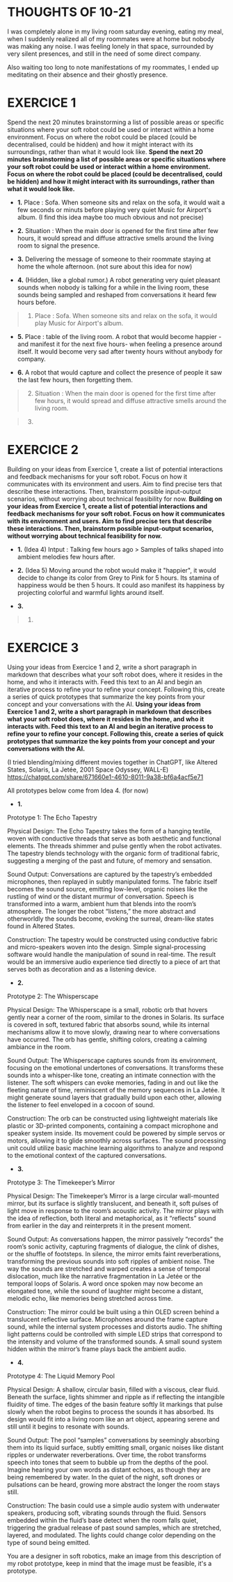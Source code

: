 # THOUGHTS OF 10-21
I was completely alone in my living room saturday evening, eating my meal, when I suddenly realized all of my roommates were at home but nobody was making any noise. I was feeling lonely in that space, surrounded by very silent presences, and still in the need of some direct company. 

Also waiting too long to note manifestations of my roommates, I ended up meditating on their absence and their ghostly presence. 



# EXERCICE 1
Spend the next 20 minutes brainstorming a list of possible areas or specific situations where your soft robot could be used or interact within a home environment. Focus on where the robot could be placed (could be decentralised, could be hidden) and how it might interact with its surroundings, rather than what it would look like.
**Spend the next 20 minutes brainstorming a list of possible areas or specific situations where your soft robot could be used or interact within a home environment. Focus on where the robot could be placed (could be decentralised, could be hidden) and how it might interact with its surroundings, rather than what it would look like.**

- **1.**  Place : Sofa. When someone sits and relax on the sofa, it would wait a few seconds or minuts before playing very quiet Music for Airport's album. (I find this idea maybe too much obvious and not precise)

- **2.**  Situation : When the main door is opened for the first time after few hours, it would spread and diffuse attractive smells around the living room to signal the presence. 

- **3.** Delivering the message of someone to their roommate staying at home the whole afternoon. (not sure about this idea for now)

- **4.** (Hidden, like a global rumor.) A robot generating very quiet pleasant sounds when nobody is talking for a while in the living room, these sounds being sampled and reshaped from conversations it heard few hours before. 

> 1.  Place : Sofa. When someone sits and relax on the sofa, it would play Music for Airport's album. 
- **5.** Place : table of the living room. A robot that would become happier -and manifest it for the next five hours- when feeling a presence around itself. It would become very sad after twenty hours without anybody for company. 

- **6.** A robot that would capture and collect the presence of people it saw the last few hours, then forgetting them.

> 2.  Situation : When the main door is opened for the first time after few hours, it would spread and diffuse attractive smells around the living room. 

> 3.  


# EXERCICE 2 
Building on your ideas from Exercice 1, create a list of potential interactions and feedback mechanisms for your soft robot. Focus on how it communicates with its environment and users. Aim to find precise ters that describe these interactions. Then, brainstorm possible input-output scenarios, without worrying about technical feasibility for now.
**Building on your ideas from Exercice 1, create a list of potential interactions and feedback mechanisms for your soft robot. Focus on how it communicates with its environment and users. Aim to find precise ters that describe these interactions. Then, brainstorm possible input-output scenarios, without worrying about technical feasibility for now.**

- **1.** (Idea 4) Intput : Talking few hours ago > Samples of talks shaped into ambient melodies few hours after.

- **2.** (Idea 5) Moving around the robot would make it "happier", it would decide to change its color from Grey to Pink for 5 hours. Its stamina of happiness would be then 5 hours. It could aso manifest its happiness by projecting colorful and warmful lights around itself. 
             
             
- **3.** 

> 1. 

# EXERCICE 3 
Using your ideas from Exercice 1 and 2, write a short paragraph in markdown that describes what your soft robot does, where it resides in the home, and who it interacts with. Feed this text to an AI and begin an iterative process to refine your to refine your concept.
Following this, create a series of quick prototypes that summarize the key points from your concept and your conversations with the AI. 
**Using your ideas from Exercice 1 and 2, write a short paragraph in markdown that describes what your soft robot does, where it resides in the home, and who it interacts with. Feed this text to an AI and begin an iterative process to refine your to refine your concept. Following this, create a series of quick prototypes that summarize the key points from your concept and your conversations with the AI.**

(I tried blending/mixing different movies together in ChatGPT, like Altered States, Solaris, La Jetée, 2001 Space Odyssey, WALL-E)
https://chatgpt.com/share/671660e1-4610-8011-9a38-bf6a4acf5e71

All prototypes below come from Idea 4. (for now)


- **1.**  

Prototype 1: The Echo Tapestry

Physical Design: The Echo Tapestry takes the form of a hanging textile, woven with conductive threads that serve as both aesthetic and functional elements. The threads shimmer and pulse gently when the robot activates. The tapestry blends technology with the organic form of traditional fabric, suggesting a merging of the past and future, of memory and sensation.

Sound Output: Conversations are captured by the tapestry’s embedded microphones, then replayed in subtly manipulated forms. The fabric itself becomes the sound source, emitting low-level, organic noises like the rustling of wind or the distant murmur of conversation. Speech is transformed into a warm, ambient hum that blends into the room’s atmosphere. The longer the robot “listens,” the more abstract and otherworldly the sounds become, evoking the surreal, dream-like states found in Altered States.

Construction: The tapestry would be constructed using conductive fabric and micro-speakers woven into the design. Simple signal-processing software would handle the manipulation of sound in real-time. The result would be an immersive audio experience tied directly to a piece of art that serves both as decoration and as a listening device.


- **2.**

Prototype 2: The Whisperscape

Physical Design: The Whisperscape is a small, robotic orb that hovers gently near a corner of the room, similar to the drones in Solaris. Its surface is covered in soft, textured fabric that absorbs sound, while its internal mechanisms allow it to move slowly, drawing near to where conversations have occurred. The orb has gentle, shifting colors, creating a calming ambiance in the room.

Sound Output: The Whisperscape captures sounds from its environment, focusing on the emotional undertones of conversations. It transforms these sounds into a whisper-like tone, creating an intimate connection with the listener. The soft whispers can evoke memories, fading in and out like the fleeting nature of time, reminiscent of the memory sequences in La Jetée. It might generate sound layers that gradually build upon each other, allowing the listener to feel enveloped in a cocoon of sound.

Construction: The orb can be constructed using lightweight materials like plastic or 3D-printed components, containing a compact microphone and speaker system inside. Its movement could be powered by simple servos or motors, allowing it to glide smoothly across surfaces. The sound processing unit could utilize basic machine learning algorithms to analyze and respond to the emotional context of the captured conversations.


- **3.**

Prototype 3: The Timekeeper’s Mirror

Physical Design: The Timekeeper’s Mirror is a large circular wall-mounted mirror, but its surface is slightly translucent, and beneath it, soft pulses of light move in response to the room’s acoustic activity. The mirror plays with the idea of reflection, both literal and metaphorical, as it “reflects” sound from earlier in the day and reinterprets it in the present moment.

Sound Output: As conversations happen, the mirror passively “records” the room’s sonic activity, capturing fragments of dialogue, the clink of dishes, or the shuffle of footsteps. In silence, the mirror emits faint reverberations, transforming the previous sounds into soft ripples of ambient noise. The way the sounds are stretched and warped creates a sense of temporal dislocation, much like the narrative fragmentation in La Jetée or the temporal loops of Solaris. A word once spoken may now become an elongated tone, while the sound of laughter might become a distant, melodic echo, like memories being stretched across time.

Construction: The mirror could be built using a thin OLED screen behind a translucent reflective surface. Microphones around the frame capture sound, while the internal system processes and distorts audio. The shifting light patterns could be controlled with simple LED strips that correspond to the intensity and volume of the transformed sounds. A small sound system hidden within the mirror’s frame plays back the ambient audio.

- **4.**

Prototype 4: The Liquid Memory Pool

Physical Design: A shallow, circular basin, filled with a viscous, clear fluid. Beneath the surface, lights shimmer and ripple as if reflecting the intangible fluidity of time. The edges of the basin feature softly lit markings that pulse slowly when the robot begins to process the sounds it has absorbed. Its design would fit into a living room like an art object, appearing serene and still until it begins to resonate with sounds.

Sound Output: The pool “samples” conversations by seemingly absorbing them into its liquid surface, subtly emitting small, organic noises like distant ripples or underwater reverberations. Over time, the robot transforms speech into tones that seem to bubble up from the depths of the pool. Imagine hearing your own words as distant echoes, as though they are being remembered by water. In the quiet of the night, soft drones or pulsations can be heard, growing more abstract the longer the room stays still.

Construction: The basin could use a simple audio system with underwater speakers, producing soft, vibrating sounds through the fluid. Sensors embedded within the fluid’s base detect when the room falls quiet, triggering the gradual release of past sound samples, which are stretched, layered, and modulated. The lights could change color depending on the type of sound being emitted.

You are a designer in soft robotics, make an image from this description of my robot prototype, keep in mind that the image must be feasible, it's a prototype. 